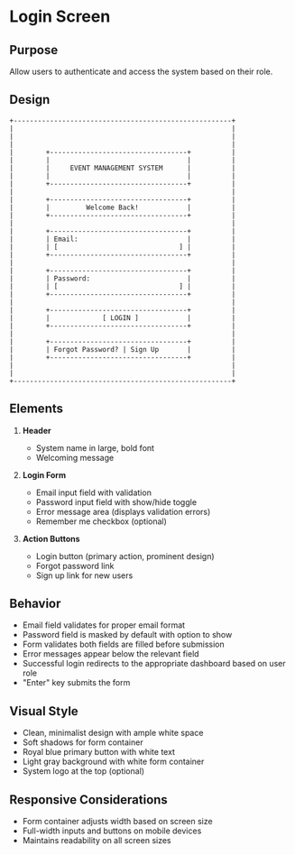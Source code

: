 # Login Screen

## Purpose
Allow users to authenticate and access the system based on their role.

## Design

```
+------------------------------------------------------+
|                                                      |
|                                                      |
|                                                      |
|        +----------------------------------+          |
|        |                                  |          |
|        |     EVENT MANAGEMENT SYSTEM      |          |
|        |                                  |          |
|        +----------------------------------+          |
|                                                      |
|        +----------------------------------+          |
|        |         Welcome Back!            |          |
|        +----------------------------------+          |
|                                                      |
|        +----------------------------------+          |
|        | Email:                           |          |
|        | [                              ] |          |
|        +----------------------------------+          |
|                                                      |
|        +----------------------------------+          |
|        | Password:                        |          |
|        | [                              ] |          |
|        +----------------------------------+          |
|                                                      |
|        +----------------------------------+          |
|        |             [ LOGIN ]            |          |
|        +----------------------------------+          |
|                                                      |
|        +----------------------------------+          |
|        | Forgot Password? | Sign Up       |          |
|        +----------------------------------+          |
|                                                      |
|                                                      |
+------------------------------------------------------+
```

## Elements

1. **Header**
   - System name in large, bold font
   - Welcoming message

2. **Login Form**
   - Email input field with validation
   - Password input field with show/hide toggle
   - Error message area (displays validation errors)
   - Remember me checkbox (optional)

3. **Action Buttons**
   - Login button (primary action, prominent design)
   - Forgot password link
   - Sign up link for new users

## Behavior

- Email field validates for proper email format
- Password field is masked by default with option to show
- Form validates both fields are filled before submission
- Error messages appear below the relevant field
- Successful login redirects to the appropriate dashboard based on user role
- "Enter" key submits the form

## Visual Style

- Clean, minimalist design with ample white space
- Soft shadows for form container
- Royal blue primary button with white text
- Light gray background with white form container
- System logo at the top (optional)

## Responsive Considerations

- Form container adjusts width based on screen size
- Full-width inputs and buttons on mobile devices
- Maintains readability on all screen sizes
